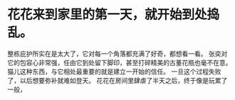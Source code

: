 # 花花来到家里的第一天，就开始到处捣乱。
整栋庇护所实在是太大了，它对每一个角落都充满了好奇，都想看一看。
张奕对它的包容心非常强，任由它到处留下脚印，甚至打碎精美的古董花瓶也毫不在意。
猫儿这种东西，与它相处最重要的就是建立一开始的信任。
一旦这个过程失败了，以后想要弥补就难如登天。
花花在房间里肆虐了半天之后，终于像是玩累了一般，

